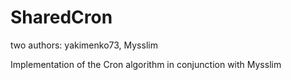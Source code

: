 # SharedCron
two authors: yakimenko73, Mysslim

Implementation of the Cron algorithm in conjunction with Mysslim
